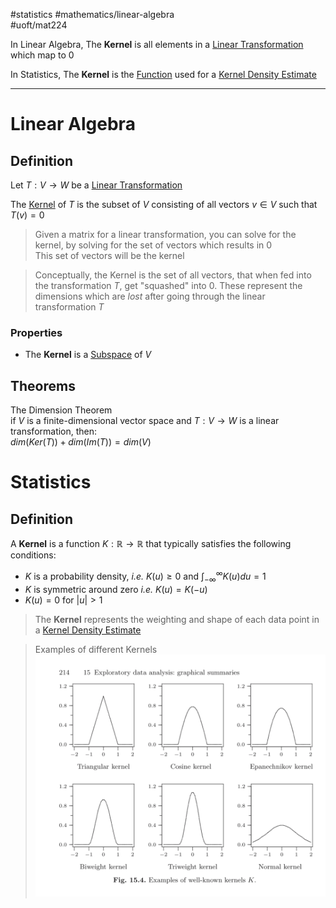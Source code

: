 #statistics #mathematics/linear-algebra  
#uoft/mat224 

In Linear Algebra, The **Kernel** is all elements in a [Linear Transformation](../MAT223%20Notes/Linear%20Transformation.md) which map to 0

In Statistics, The **Kernel** is the [Function](../MAT235%20Notes/Function.md) used for a [Kernel Density Estimate](../../Statistics/STA238%20Notes/Kernel%20Density%20Estimate.md)

---
# Linear Algebra
## Definition

Let $T: V \rightarrow W$ be a [Linear Transformation](../MAT223%20Notes/Linear%20Transformation.md)

The [Kernel](.md) of $T$ is the subset of $V$ consisting of all vectors $v\in V$ such that $T(v)=0$ 

>Given a matrix for a linear transformation, you can solve for the kernel, by solving for the set of vectors which results in 0  
	This set of vectors will be the kernel

> Conceptually, the Kernel is the set of all vectors, that when fed into the transformation $T$, get "squashed" into 0. These represent the dimensions which are *lost* after going through the linear transformation $T$
### Properties
- The **Kernel** is a [Subspace](../MAT223%20Notes/Subspace.md) of $V$

## Theorems
The Dimension Theorem  
	if $V$ is a finite-dimensional vector space and $T:V\rightarrow W$ is a linear transformation, then:  
		$dim(Ker(T))+dim(Im(T))=dim(V)$

# Statistics
## Definition

A **Kernel** is a function $K:\mathbb{R} \rightarrow \mathbb{R}$ that typically satisfies the following conditions:
- $K$ is a probability density, *i.e.* $K(u) \geq 0$ and $\int_{-\infty}^{\infty}K(u)du=1$
- $K$ is symmetric around zero *i.e.* $K(u)=K(-u)$
- $K(u)=0$ for $|u|>1$

> The **Kernel** represents the weighting and shape of each data point in a [Kernel Density Estimate](../../Statistics/STA238%20Notes/Kernel%20Density%20Estimate.md)

 >Examples of different Kernels  
> ![500](../../Statistics/STA238%20Notes/attachments/Pasted%20image%2020240708102514.png)



